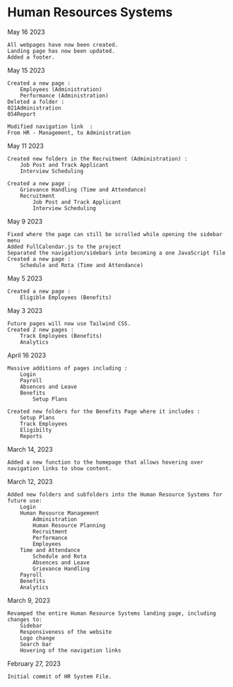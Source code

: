 # Human Resources Systems

May 16 2023
    
    All webpages have now been created.
    Landing page has now been updated.
    Added a footer.

May 15 2023
    
    Created a new page :
        Employees (Administration)
        Performance (Administration)
    Deleted a folder :
    021Administration
    054Report
        
    Modified navigation link  :
    From HR - Management, to Administration

May 11 2023

    Created new folders in the Recruitment (Administration) :
        Job Post and Track Applicant
        Interview Scheduling

    Created a new page :
        Grievance Handling (Time and Attendance)
        Recruitment
            Job Post and Track Applicant
            Interview Scheduling

May 9 2023

    Fixed where the page can still be scrolled while opening the sidebar menu
    Added FullCalendar.js to the project
    Separated the navigation/sidebars into becoming a one JavaScript file
    Created a new page :
        Schedule and Rota (Time and Attendance)

May 5 2023

    Created a new page :
        Eligible Employees (Benefits)

May 3 2023

    Future pages will now use Tailwind CSS.
    Created 2 new pages :
        Track Employees (Benefits)
        Analytics

April 16 2023

    Massive additions of pages including :
        Login
        Payroll
        Absences and Leave
        Benefits
            Setup Plans

    Created new folders for the Benefits Page where it includes :
        Setup Plans
        Track Employees
        Eligibilty
        Reports

March 14, 2023

    Added a new function to the homepage that allows hovering over navigation links to show content.

March 12, 2023

    Added new folders and subfolders into the Human Resource Systems for future use:
        Login
        Human Resource Management
            Administration
            Human Resource Planning
            Recruitment
            Performance
            Employees
        Time and Attendance
            Schedule and Rota
            Absences and Leave
            Grievance Handling
        Payroll
        Benefits
        Analytics

March 9, 2023

    Revamped the entire Human Resource Systems landing page, including changes to:
        Sidebar
        Responsiveness of the website
        Logo change
        Search bar
        Hovering of the navigation links

February 27, 2023

    Initial commit of HR System File.
